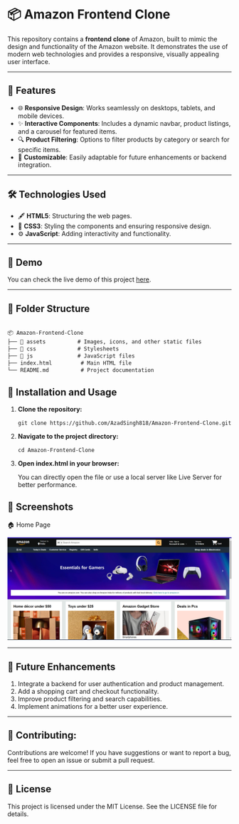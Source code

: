 # 📦 Amazon Frontend Clone

This repository contains a **frontend clone** of Amazon, built to mimic the design and functionality of the Amazon website. It demonstrates the use of modern web technologies and provides a responsive, visually appealing user interface.

---

## 🚀 Features

- 🌐 **Responsive Design**: Works seamlessly on desktops, tablets, and mobile devices.
- ✨ **Interactive Components**: Includes a dynamic navbar, product listings, and a carousel for featured items.
- 🔍 **Product Filtering**: Options to filter products by category or search for specific items.
- 🔧 **Customizable**: Easily adaptable for future enhancements or backend integration.

---

## 🛠️ Technologies Used

- 🖋️ **HTML5**: Structuring the web pages.
- 🎨 **CSS3**: Styling the components and ensuring responsive design.
- ⚙️ **JavaScript**: Adding interactivity and functionality.

---

## 🌟 Demo

You can check the live demo of this project [here](https://azadsingh818.github.io/Amazon-Frontend-Clone/).  

---

## 📂 Folder Structure

~~~

📦 Amazon-Frontend-Clone
├── 📁 assets          # Images, icons, and other static files
├── 📁 css             # Stylesheets
├── 📁 js              # JavaScript files
├── index.html         # Main HTML file
└── README.md          # Project documentation

~~~

## 🔧 Installation and Usage

1. **Clone the repository:**
   ~~~
   git clone https://github.com/AzadSingh818/Amazon-Frontend-Clone.git
2. **Navigate to the project directory:**
   ~~~
   cd Amazon-Frontend-Clone
3. **Open index.html in your browser:**

   You can directly open the file or use a local server like Live Server for better performance.

## 📸 Screenshots
🏠 Home Page

![Alt Text](https://github.com/AzadSingh818/Amazon-Frontend-Clone/blob/master/images/amazon.png)

---

## 🚀 Future Enhancements
1. Integrate a backend for user authentication and product management.
2. Add a shopping cart and checkout functionality.
3. Improve product filtering and search capabilities.
4. Implement animations for a better user experience.

---

## 🤝 Contributing:

Contributions are welcome! If you have suggestions or want to report a bug, feel free to open an issue or submit a pull request.

---

## 📄 License

This project is licensed under the MIT License. See the LICENSE file for details.


